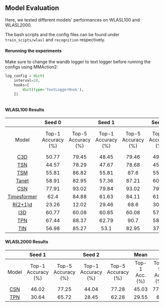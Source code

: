 ## Model Evaluation

Here, we tested different models' performances on WLASL100 and WLASL2000.

The bash scripts and the config files can be found under ```train_scipts/wlasl``` and ```recognition``` respectively. 

#### Rerunning the experiments

Make sure to change the wandb logger to text logger before running the configs using MMAction2: 

```python
log_config = dict(
    interval=20,
    hooks=[
        dict(type='TextLoggerHook'),
    ])
    
```


#### WLASL100 Results

|             |       Seed 0       |                    |       Seed 1       |                    |       Seed 2       |                    |      Mean      |                |
|:-----------:|:------------------:|:------------------:|:------------------:|:------------------:|:------------------:|:------------------:|:--------------:|:--------------:|
|    Model    | Top-1 Accuracy (%) | Top-5 Accuracy (%) | Top-1 Accuracy (%) | Top-5 Accuracy (%) | Top-1 Accuracy (%) | Top-5 Accuracy (%) | Top-1 Acc. (%) | Top-5 Acc. (%) |
|     [C3D](https://github.com/UoA-CARES/sign-language-summer-research/blob/main/experiments/wlasl/models/recognition/c3d/c3d_sports1m_16x1x1_45e_ucf101_rgb.py)     |        50.77       |        79.45       |        48.45       |        79.46       |        49.22       |        79.84       |      49.48     |      79.58     |
|     [TSN](https://github.com/UoA-CARES/sign-language-summer-research/blob/main/experiments/wlasl/models/recognition/tsn/tsn_r50_1x1x3_75e_ucf101_rgb.py)     |        44.57       |        78.29       |        47.67       |        78.68       |        45.61       |        77.78       |      45.95     |      78.25     |
|     [TSM](https://github.com/UoA-CARES/sign-language-summer-research/blob/main/experiments/wlasl/models/recognition/tsm/tsm_k400_pretrained_r50_1x1x16_25e_ucf101_rgb.py)     |        55.81       |        86.82       |        55.81       |        87.6        |        55.81       |        86.05       |      55.81     |      86.82     |
|    [Tanet](https://github.com/UoA-CARES/sign-language-summer-research/blob/main/experiments/wlasl/models/recognition/tanet/tanet_r50_1x1x8_50e_sthv1_rgb.py)    |        58.91       |        82.95       |        57.36       |        87.21       |        60.08       |        84.11       |      58.78     |      84.75     |
|     [CSN](https://github.com/UoA-CARES/sign-language-summer-research/blob/main/experiments/wlasl/models/recognition/csn/ircsn_ig65m_pretrained_bnfrozen_r50_32x2x1_150e_randaug_kinetics400_rgb.py)     |        77.91       |        93.02       |        79.84       |        93.02       |        79.84       |        93.02       |      79.20     |      93.02     |
| [Timesformer](https://github.com/UoA-CARES/sign-language-summer-research/blob/main/experiments/wlasl/models/recognition/timesformer/timesformer_divST_8x32x1_15e_kinetics400_rgb.py) |        62.4        |        84.88       |        61.63       |        84.11       |        61.24       |        84.11       |      61.76     |      84.37     |
|   [R(2+1)d](https://github.com/UoA-CARES/sign-language-summer-research/tree/main/experiments/wlasl/models/recognition/r2plus1d)   |        23.26       |        12.02       |        29.46       |        68.6        |        30.23       |        66.67       |      27.65     |      49.10     |
|     [I3D](https://github.com/UoA-CARES/sign-language-summer-research/blob/main/experiments/wlasl/models/recognition/i3d/i3d_nl_embedded_gaussian_r50_32x2x1_100e_kinetics400_rgb.py)     |        60.77       |        60.08       |        60.85       |        60.08       |        57.93       |        57.75       |      59.85     |      59.30     |
|     [TPN](https://github.com/UoA-CARES/sign-language-summer-research/blob/main/experiments/wlasl/models/recognition/tpn/tpn_imagenet_pretrained_slowonly_r50_8x8x1_150e_kinetics_rgb.py)     |        67.44       |        88.37       |        62.79       |        90.7        |        58.14       |        88.37       |      62.79     |      89.15     |
|     [TIN](https://github.com/UoA-CARES/sign-language-summer-research/blob/main/experiments/wlasl/models/recognition/tin/tin_r50_1x1x8_40e_sthv2_rgb.py)     |        56.98       |        85.27       |        53.1        |        82.95       |        37.21       |        72.48       |      49.10     |      80.23     |

#### WLASL2000 Results

|           |       Seed 1       |                    |       Seed 2       |                    |      Mean      |                |
|:---------:|:------------------:|:------------------:|:------------------:|:------------------:|:--------------:|:--------------:|
|   Model   | Top-1 Accuracy (%) | Top-5 Accuracy (%) | Top-1 Accuracy (%) | Top-5 Accuracy (%) | Top-1 Acc. (%) | Top-5 Acc. (%) |
|    [CSN](https://github.com/UoA-CARES/sign-language-summer-research/blob/main/experiments/wlasl/models/recognition/csn/ircsn_ig65m_pretrained_bnfrozen_r50_32x2x1_150e_randaug_kinetics400_rgb.py)    |        46.02       |        77.25       |        44.04       |        77.28       |      45.03     |      77.27     |
|    [TPN](https://github.com/UoA-CARES/sign-language-summer-research/blob/main/experiments/wlasl/models/recognition/tpn/tpn_imagenet_pretrained_slowonly_r50_8x8x1_150e_kinetics_rgb.py)    |        30.64       |        65.72       |        28.45       |        62.28       |      29.55     |       64       |

